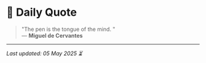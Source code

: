 # 📜 Daily Quote

> "The pen is the tongue of the mind. "  
> — **Miguel de Cervantes**

---

_Last updated: 05 May 2025 ⏳_
